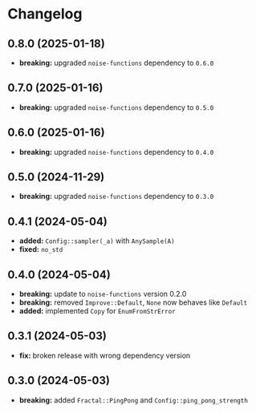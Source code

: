 # Changelog

## 0.8.0 (2025-01-18)
- **breaking:** upgraded `noise-functions` dependency to `0.6.0`

## 0.7.0 (2025-01-16)
- **breaking:** upgraded `noise-functions` dependency to `0.5.0`

## 0.6.0 (2025-01-16)
- **breaking:** upgraded `noise-functions` dependency to `0.4.0`

## 0.5.0 (2024-11-29)
- **breaking:** upgraded `noise-functions` dependency to `0.3.0`

## 0.4.1 (2024-05-04)
- **added:** `Config::sampler(_a)` with `AnySample(A)`
- **fixed:** `no_std`

## 0.4.0 (2024-05-04)
- **breaking:** update to `noise-functions` version 0.2.0
- **breaking:** removed `Improve::Default`, `None` now behaves like `Default`
- **added:** implemented `Copy` for `EnumFromStrError`

## 0.3.1 (2024-05-03)
- **fix:** broken release with wrong dependency version

## 0.3.0 (2024-05-03)
- **breaking:** added `Fractal::PingPong` and `Config::ping_pong_strength`